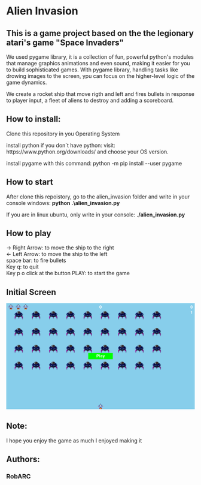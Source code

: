 # Alien Invasion

## This is a game project based on the the legionary atari's game "Space Invaders"

<p>We used pygame library, it is a collection of fun, powerful python's modules that 
manage graphics animations and even sound, making it easier for you to build
sophisticated games. With pygame library, handling tasks like drowing images to
the screen, ypu can focus on the higher-level logic of the game dynamics.</p>

<p>We create a rocket ship that move rigth and left and fires bullets in response to
player input, a fleet of aliens to destroy and adding a scoreboard.</p>

## How to install:

<p>Clone this repository in you Operating System</p>
<p>install python if you don´t have python: visit: https://www.python.org/downloads/ and choose your OS version.</p>
<p>install pygame with this command:  python -m pip install --user pygame</p>

## How to start
<p>After clone this repoistory, go to the alien_invasion folder and write in your console windows: <b>python .\alien_invasion.py</b></p>
<p>If you are in linux ubuntu, only write in your console: <b>./alien_invasion.py</b></p>

## How to play
-> Right Arrow: to move the ship to the right
<br>
<- Left Arrow: to move the ship to the left
<br>
space bar: to fire bullets
<br>
Key q: to quit
<br>
Key p o click at the button PLAY:  to start the game

## Initial Screen

<img src='./images/initialScreen.png'>

## Note: 
<p>I hope you enjoy the game as much I enjoyed making it</p>

## Authors:
### RobARC
